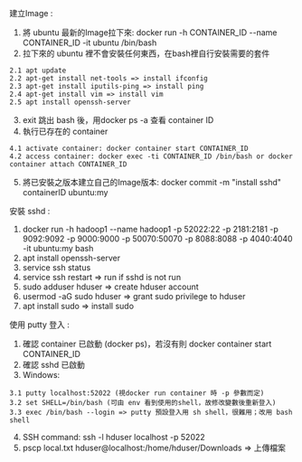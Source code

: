 建立Image :
  1. 將 ubuntu 最新的Image拉下來: docker run -h CONTAINER_ID --name CONTAINER_ID -it ubuntu /bin/bash
  2. 拉下來的 ubuntu 裡不會安裝任何東西，在bash裡自行安裝需要的套件
  
    2.1 apt update
    2.2 apt-get install net-tools => install ifconfig
    2.3 apt-get install iputils-ping => install ping
    2.4 apt-get install vim => install vim
    2.5 apt install openssh-server
  3. exit 跳出 bash 後，用docker ps -a 查看 container ID
  4. 執行已存在的 container 
  
    4.1 activate container: docker container start CONTAINER_ID
    4.2 access container: docker exec -ti CONTAINER_ID /bin/bash or docker container attach CONTAINER_ID
  5. 將已安裝之版本建立自己的Image版本: docker commit -m "install sshd" containerID ubuntu:my

安裝 sshd : 
  1. docker run -h hadoop1 --name hadoop1 -p 52022:22 -p 2181:2181 -p 9092:9092 -p 9000:9000 -p 50070:50070 -p 8088:8088 -p 4040:4040 -it ubuntu:my bash
  2. apt install openssh-server
  3. service ssh status
  4. service ssh restart => run if sshd is not run
  5. sudo adduser hduser => create hduser account
  6. usermod -aG sudo hduser => grant sudo privilege to hduser
  7. apt install sudo => install sudo

使用 putty 登入 :
  1. 確認 container 已啟動 (docker ps)，若沒有則 docker container start CONTAINER_ID
  2. 確認 sshd 已啟動
  3. Windows:
  
    3.1 putty localhost:52022 (視docker run container 時 -p 參數而定)
    3.2 set SHELL=/bin/bash (可由 env 看到使用的shell，故修改變數後重新登入)
    3.3 exec /bin/bash --login => putty 預設登入用 sh shell，很難用；改用 bash shell
  4. SSH command: ssh -l hduser localhost -p 52022
  6. pscp local.txt hduser@localhost:/home/hduser/Downloads => 上傳檔案
